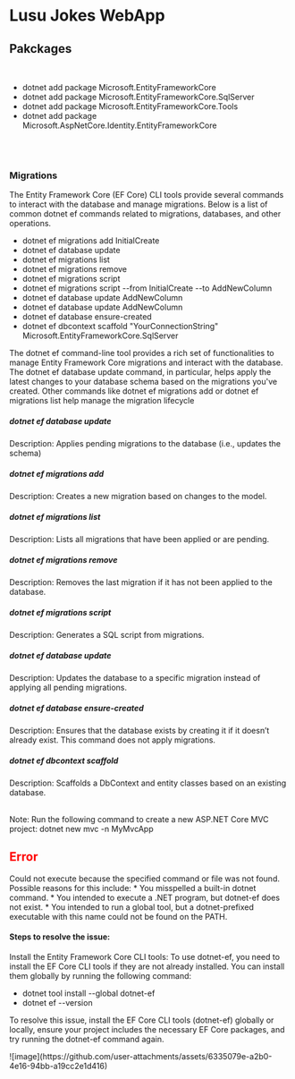 # Lusu Jokes WebApp

<h2>Pakckages </h2>
<br/>
<ul>
  <li>dotnet add package Microsoft.EntityFrameworkCore</li>
  <li>dotnet add package Microsoft.EntityFrameworkCore.SqlServer</li>
  <li>dotnet add package Microsoft.EntityFrameworkCore.Tools</li>
  <li>dotnet add package Microsoft.AspNetCore.Identity.EntityFrameworkCore</li>
</ul>
<br />

<br/>
<h3>Migrations </h3>
<p>The Entity Framework Core (EF Core) CLI tools provide several commands to interact with the database and manage migrations. Below is a list of common dotnet ef commands related to migrations, databases, and other operations.</p>
<ul>
  <li>dotnet ef migrations add InitialCreate</li>
  <li>dotnet ef database update</li>
  <li>dotnet ef migrations list</li>
  <li>dotnet ef migrations remove</li>
  <li>dotnet ef migrations script</li>
  <li>dotnet ef migrations script --from InitialCreate --to AddNewColumn</li>
  <li>dotnet ef database update AddNewColumn</li>
  <li>dotnet ef database update AddNewColumn</li>
  <li>dotnet ef database ensure-created</li>
  <li>dotnet ef dbcontext scaffold "YourConnectionString" Microsoft.EntityFrameworkCore.SqlServer
</li>
</ul>
<P>The dotnet ef command-line tool provides a rich set of functionalities to manage Entity Framework Core migrations and interact with the database. The dotnet ef database update command, in particular, helps apply the latest changes to your database schema based on the migrations you've created. Other commands like dotnet ef migrations add or dotnet ef migrations list help manage the migration lifecycle</P>
<div>
  <h5>dotnet ef database update</h5>
  <p>Description: Applies pending migrations to the database (i.e., updates the schema)</p>
  <h5>dotnet ef migrations add <MigrationName></h5>
  <p>Description: Creates a new migration based on changes to the model.</p>
  <h5>dotnet ef migrations list</h5>
  <p>Description: Lists all migrations that have been applied or are pending.</p>
  <h5>dotnet ef migrations remove</h5>
  <p>Description: Removes the last migration if it has not been applied to the database.</p>
  <h5>dotnet ef migrations script</h5>
  <p>Description: Generates a SQL script from migrations.</p>
  <h5>dotnet ef database update <MigrationName></h5>
  <p>Description: Updates the database to a specific migration instead of applying all pending migrations.</p>
  <h5>dotnet ef database ensure-created</h5>
  <p>Description: Ensures that the database exists by creating it if it doesn’t already exist. This command does not apply migrations.</p>
  <h5>dotnet ef dbcontext scaffold</h5>
  <p>Description: Scaffolds a DbContext and entity classes based on an existing database.</p>
</div>

<br />
Note: Run the following command to create a new ASP.NET Core MVC project:
dotnet new mvc -n MyMvcApp

<h2 style="color:red">Error</h2>
<p>Could not execute because the specified command or file was not found.
Possible reasons for this include:
  * You misspelled a built-in dotnet command.
  * You intended to execute a .NET program, but dotnet-ef does not exist.
  * You intended to run a global tool, but a dotnet-prefixed executable with this name could not be found on the PATH.</p>

<h4>Steps to resolve the issue:</h4>
<p>Install the Entity Framework Core CLI tools: To use dotnet-ef, you need to install the EF Core CLI tools if they are not already installed. You can install them globally by running the following command:</p>

<ul>
  <li>dotnet tool install --global dotnet-ef</li>
  <li>dotnet ef --version</li>
</ul>

<p>To resolve this issue, install the EF Core CLI tools (dotnet-ef) globally or locally, ensure your project includes the necessary EF Core packages, and try running the dotnet-ef command again.</p>
![image](https://github.com/user-attachments/assets/6335079e-a2b0-4e16-94bb-a19cc2e1d416)







